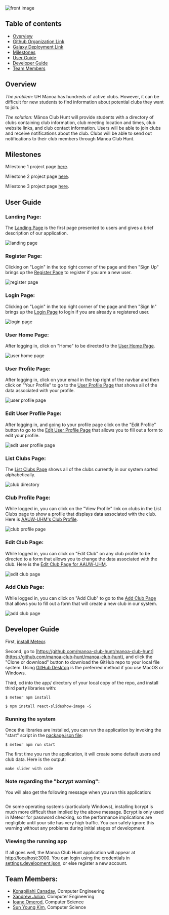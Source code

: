 <img src="doc/index-front-image.PNG" alt="front image">

## Table of contents

* [Overview](#overview)
* [Github Organization Link](https://github.com/manoa-club-hunt)
* [Galaxy Deployment Link](http://manoa-club-hunt.meteorapp.com/)
* [Milestones](#milestones)
* [User Guide](#user-guide)
* [Developer Guide](#developer-guide)
* [Team Members](#team-members)

## Overview
_The problem:_ UH Mānoa has hundreds of active clubs. However, it can be difficult for new students to find information about potential clubs they want to join. 

_The solution:_ Mānoa Club Hunt will provide students with a directory of clubs containing club information, club meeting location and times, club website links, and club contact information. 
Users will be able to join clubs and receive notifications about the club.
Clubs will be able to send out notifications to their club members through Mānoa Club Hunt. 

## Milestones
Milestone 1 project page [here](https://github.com/manoa-club-hunt/manoa-club-hunt/projects/1).

Milestone 2 project page [here](https://github.com/manoa-club-hunt/manoa-club-hunt/projects/2).

Milestone 3 project page [here](https://github.com/manoa-club-hunt/manoa-club-hunt/projects/3).

## User Guide

### Landing Page:

The [Landing Page](http://manoa-club-hunt.meteorapp.com/#/) is the first page presented to users and gives a brief description of our application.

<img src="doc/landing-page.JPG" alt="landing page">

### Register Page:

Clicking on "Login" in the top right corner of the page and then "Sign Up" brings up the [Register Page](http://manoa-club-hunt.meteorapp.com/#/signup) to register if you are a new user.

<img src="doc/register.PNG" alt="register page">

### Login Page:

Clicking on "Login" in the top right corner of the page and then "Sign In" brings up the [Login Page](http://manoa-club-hunt.meteorapp.com/#/signin) to login if you are already a registered user.

<img src="doc/login-page.JPG" alt="login page">

### User Home Page:

After logging in, click on "Home" to be directed to the [User Home Page](http://manoa-club-hunt.meteorapp.com/#/userprofile).

<img src="doc/user-home-page.JPG" alt="user home page">

### User Profile Page:

After logging in, click on your email in the top right of the navbar and then click on "Your Profile" to go to the [User Profile Page](http://manoa-club-hunt.meteorapp.com/#/userprofile) that shows all of the data associated with your profile.

<img src="doc/user-profile-page.PNG" alt="user profile page">

### Edit User Profile Page:

After logging in, and going to your profile page click on the "Edit Profile" button to go to the [Edit User Profile Page](http://manoa-club-hunt.meteorapp.com/#/edituserprofile) that allows you to fill out a form to edit your profile.

<img src="doc/edit-user-profile.png" alt="edit user profile page">

### List Clubs Page:

The [List Clubs Page](http://manoa-club-hunt.meteorapp.com/#/list) shows all of the clubs currently in our system sorted alphabetically.

<img src="doc/club-directory.JPG" alt="club directory">

### Club Profile Page:

While logged in, you can click on the "View Profile" link on clubs in the List Clubs page to show a profile that displays data associated with the club. Here is [AAUW-UHM's Club Profile](http://manoa-club-hunt.meteorapp.com/#/clubPage/85fq9K3x9YXqoJgTQ).

<img src="doc/club-profile.PNG" alt="club profile page">

### Edit Club Page:

While logged in, you can click on "Edit Club" on any club profile to be directed to a form that allows you to change the data associated with the club. Here is the [Edit Club Page for AAUW-UHM](http://manoa-club-hunt.meteorapp.com/#/edit/85fq9K3x9YXqoJgTQ).

<img src="doc/edit-club-page.JPG" alt="edit club page">

### Add Club Page:

While logged in, you can click on "Add Club" to go to the [Add Club Page](http://manoa-club-hunt.meteorapp.com/#/add) that allows you to fill out a form that will create a new club in our system.

<img src="doc/add-club-page.JPG" alt="add club page">

## Developer Guide

First, [install Meteor](https://www.meteor.com/install).

Second, go to [https://github.com/manoa-club-hunt/manoa-club-hunt](https://github.com/manoa-club-hunt/manoa-club-hunt), and click the "Clone or download" button to download the GitHub repo to your local file system. Using [GitHub Desktop](https://desktop.github.com/) is the preferred method if you use MacOS or Windows.

Third, cd into the app/ directory of your local copy of the repo, and install third party libraries with:

```
$ meteor npm install

$ npm install react-slideshow-image -S
```

### Running the system

Once the libraries are installed, you can run the application by invoking the "start" script in the [package.json file](https://github.com/manoa-club-hunt/manoa-club-hunt/blob/master/app/package.json):

```
$ meteor npm run start
```

The first time you run the application, it will create some default users and club data. Here is the output:

```
make slider with code
```

### Note regarding the "bcrypt warning":

You will also get the following message when you run this application:

```
```

On some operating systems (particularly Windows), installing bcrypt is much more difficult than implied by the above message. Bcrypt is only used in Meteor for password checking, so the performance implications are negligible until your site has very high traffic. You can safely ignore this warning without any problems during initial stages of development.

### Viewing the running app

If all goes well, the Manoa Club Hunt application will appear at [http://localhost:3000](http://localhost:3000). You can login using the credentials in [settings.development.json](https://github.com/manoa-club-hunt/manoa-club-hunt/blob/master/config/settings.development.json), or else register a new account.

## Team Members:
* [Konapiliahi Canaday](https://k-canaday.github.io/), Computer Engineering
* [Xandrew Julian](https://xandrewuh.github.io/), Computer Engineering
* [Ioane Omerod](https://ioaneomerod.github.io/), Computer Science
* [Sun Young Kim](https://sunyoungk.github.io/), Computer Science
